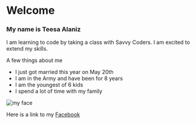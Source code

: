 # Welcome
### My name is Teesa Alaniz

I am learning to code by taking a class with Savvy Coders. I am excited to extend my skills.

A few things about me
+ I just got married this year on May 20th
+ I am in the Army and have been for 8 years
+ I am the youngest of 6 kids
+ I spend a lot of time with my family

![my face](https://scontent-ort2-2.xx.fbcdn.net/v/t1.0-9/19598642_654976948026664_6415053522806634420_n.jpg?oh=2646f3305c987c217c093ba57828a7a7&oe=5A6D51D1)

Here is a link to my [Facebook](https://www.facebook.com/teesa.alaniz)
